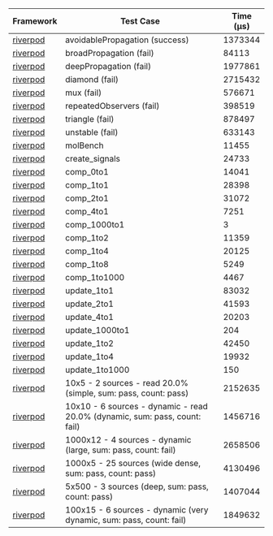 | Framework | Test Case | Time (μs) |
| --- | --- | --- |
| [riverpod](https://github.com/rrousselGit/riverpod) | avoidablePropagation (success) | 1373344 |
| [riverpod](https://github.com/rrousselGit/riverpod) | broadPropagation (fail) | 84113 |
| [riverpod](https://github.com/rrousselGit/riverpod) | deepPropagation (fail) | 1977861 |
| [riverpod](https://github.com/rrousselGit/riverpod) | diamond (fail) | 2715432 |
| [riverpod](https://github.com/rrousselGit/riverpod) | mux (fail) | 576671 |
| [riverpod](https://github.com/rrousselGit/riverpod) | repeatedObservers (fail) | 398519 |
| [riverpod](https://github.com/rrousselGit/riverpod) | triangle (fail) | 878497 |
| [riverpod](https://github.com/rrousselGit/riverpod) | unstable (fail) | 633143 |
| [riverpod](https://github.com/rrousselGit/riverpod) | molBench | 11455 |
| [riverpod](https://github.com/rrousselGit/riverpod) | create_signals | 24733 |
| [riverpod](https://github.com/rrousselGit/riverpod) | comp_0to1 | 14041 |
| [riverpod](https://github.com/rrousselGit/riverpod) | comp_1to1 | 28398 |
| [riverpod](https://github.com/rrousselGit/riverpod) | comp_2to1 | 31072 |
| [riverpod](https://github.com/rrousselGit/riverpod) | comp_4to1 | 7251 |
| [riverpod](https://github.com/rrousselGit/riverpod) | comp_1000to1 | 3 |
| [riverpod](https://github.com/rrousselGit/riverpod) | comp_1to2 | 11359 |
| [riverpod](https://github.com/rrousselGit/riverpod) | comp_1to4 | 20125 |
| [riverpod](https://github.com/rrousselGit/riverpod) | comp_1to8 | 5249 |
| [riverpod](https://github.com/rrousselGit/riverpod) | comp_1to1000 | 4467 |
| [riverpod](https://github.com/rrousselGit/riverpod) | update_1to1 | 83032 |
| [riverpod](https://github.com/rrousselGit/riverpod) | update_2to1 | 41593 |
| [riverpod](https://github.com/rrousselGit/riverpod) | update_4to1 | 20203 |
| [riverpod](https://github.com/rrousselGit/riverpod) | update_1000to1 | 204 |
| [riverpod](https://github.com/rrousselGit/riverpod) | update_1to2 | 42450 |
| [riverpod](https://github.com/rrousselGit/riverpod) | update_1to4 | 19932 |
| [riverpod](https://github.com/rrousselGit/riverpod) | update_1to1000 | 150 |
| [riverpod](https://github.com/rrousselGit/riverpod) | 10x5 - 2 sources - read 20.0% (simple, sum: pass, count: pass) | 2152635 |
| [riverpod](https://github.com/rrousselGit/riverpod) | 10x10 - 6 sources - dynamic - read 20.0% (dynamic, sum: pass, count: fail) | 1456716 |
| [riverpod](https://github.com/rrousselGit/riverpod) | 1000x12 - 4 sources - dynamic (large, sum: pass, count: fail) | 2658506 |
| [riverpod](https://github.com/rrousselGit/riverpod) | 1000x5 - 25 sources (wide dense, sum: pass, count: pass) | 4130496 |
| [riverpod](https://github.com/rrousselGit/riverpod) | 5x500 - 3 sources (deep, sum: pass, count: pass) | 1407044 |
| [riverpod](https://github.com/rrousselGit/riverpod) | 100x15 - 6 sources - dynamic (very dynamic, sum: pass, count: fail) | 1849632 |
